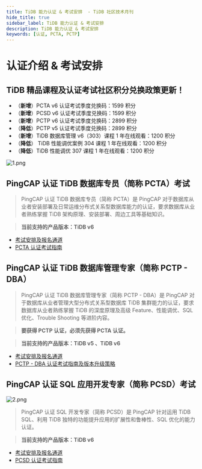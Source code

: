 ```yaml
---
title: TiDB 能力认证 & 考试安排  - TiDB 社区技术月刊
hide_title: true
sidebar_label: TiDB 能力认证 & 考试安排
description: TiDB 能力认证 & 考试安排
keywords: [认证, PCTA, PCTP]
---
```


# 认证介绍 & 考试安排

## **TiDB** **精品课程及认证考试社区积分兑换政策更新！**

- （**新增**）PCTA v6 认证考试季度兑换码：1599 积分
- （**新增**）PCSD v6 认证考试季度兑换码：1599 积分
- （**新增**）PCTP v6 认证考试季度兑换码：2899 积分
- （**降低**）PCTP v5 认证考试季度兑换码：2899 积分
- （**新增**）TiDB 数据库管理 v6（303）课程 1 年在线观看：1200 积分
- （**降低**） TiDB 性能调优案例 304 课程 1 年在线观看：1200 积分
- （**降低**）TiDB 性能调优 307 课程 1 年在线观看：1200 积分


![1.png](https://img2.pingcap.com/forms/6/7/67c83f326f20e3708f01402facdda1206e0623e6.png)

## PingCAP 认证 TiDB 数据库专员（简称 PCTA）考试

> PingCAP 认证 TiDB 数据库专员（简称 PCTA）是 PingCAP 对于数据库从业者安装部署及日常运维分布式关系型数据库能力的认证，要求数据库从业者熟练掌握 TiDB 架构原理、安装部署、周边工具等基础知识。

> **当前支持的产品版本：TiDB v6**

- [考试安排及报名通道](https://learn.pingcap.com/learner/exam-market/list?category=PCTA)
- [PCTA 认证考试指南](https://asktug.com/t/topic/694465)

## PingCAP 认证 TiDB 数据库管理专家（简称 PCTP - DBA）

> PingCAP 认证 TiDB 数据库管理专家（简称 PCTP - DBA）是 PingCAP 对于数据库从业者管理大型分布式关系型数据库 TiDB 集群能力的认证，要求数据库从业者熟练掌握 TiDB 的深度原理及高级 Feature、性能调优、SQL 优化、Trouble Shooting 等进阶内容。

> **要获得 PCTP 认证，必须先获得 PCTA 认证。**

> **当前支持的产品版本：TiDB v5 、TiDB v6**

- [考试安排及报名通道](https://learn.pingcap.com/learner/exam-market/list?category=PCTP)
- [PCTP - DBA 认证考试指南及版本升级策略](https://asktug.com/t/topic/994110)

## PingCAP 认证 SQL 应用开发专家（简称 PCSD）考试

![2.png](https://img2.pingcap.com/forms/9/6/96618e759328d258af574c82f4931e696a615b23.png)

> PingCAP 认证 SQL 开发专家（简称 PCSD）是 PingCAP 针对运用 TiDB SQL、利用 TiDB 独特的功能提升应用的扩展性和鲁棒性、SQL 优化的能力认证。

> **当前支持的产品版本：TiDB v6**

- [考试安排及报名通道](https://learn.pingcap.com/learner/exam-market/list?category=PCSD)
- [PCSD 认证考试指南](https://asktug.com/t/topic/994111)
